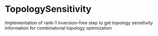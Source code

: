 # TopologySensitivity
Implementation of rank-1 inversion-free step to get topology sensitivity information for combinatorial topology optimization
